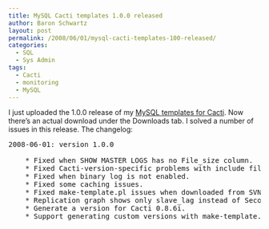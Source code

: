 ```yaml
---
title: MySQL Cacti templates 1.0.0 released
author: Baron Schwartz
layout: post
permalink: /2008/06/01/mysql-cacti-templates-100-released/
categories:
  - SQL
  - Sys Admin
tags:
  - Cacti
  - monitoring
  - MySQL
---
```

I just uploaded the 1.0.0 release of my [MySQL templates for Cacti][1]. Now there&#8217;s an actual download under the Downloads tab. I solved a number of issues in this release. The changelog:

<pre>2008-06-01: version 1.0.0

	* Fixed when SHOW MASTER LOGS has no File_size column.
	* Fixed Cacti-version-specific problems with include files.
	* Fixed when binary log is not enabled.
	* Fixed some caching issues.
	* Fixed make-template.pl issues when downloaded from SVN.
	* Replication graph shows only slave_lag instead of Seconds_behind_master
	* Generate a version for Cacti 0.8.6i.
	* Support generating custom versions with make-template.pl.</pre>

 [1]: http://code.google.com/p/mysql-cacti-templates/